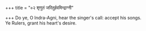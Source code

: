 +++
title = "०२ शृणुतं जरितुर्हवमिन्द्राग्नी"

+++
Do ye, O Indra-Agni, hear the singer's call: accept his songs.  
     Ye Rulers, grant his heart's desire.